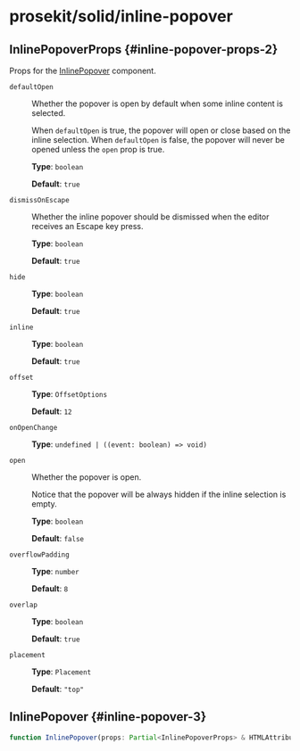# prosekit/solid/inline-popover

## InlinePopoverProps {#inline-popover-props-2}

Props for the [InlinePopover](inline-popover.md#inline-popover-3) component.

<dl>

<dt>

`defaultOpen`

</dt>

<dd>

Whether the popover is open by default when some inline content is
selected.

When `defaultOpen` is true, the popover will open or close based on the
inline selection. When `defaultOpen` is false, the popover will never be
opened unless the `open` prop is true.

**Type**: `boolean`

**Default**: `true`

</dd>

<dt>

`dismissOnEscape`

</dt>

<dd>

Whether the inline popover should be dismissed when the editor receives an
Escape key press.

**Type**: `boolean`

**Default**: `true`

</dd>

<dt>

`hide`

</dt>

<dd>

**Type**: `boolean`

**Default**: `true`

</dd>

<dt>

`inline`

</dt>

<dd>

**Type**: `boolean`

**Default**: `true`

</dd>

<dt>

`offset`

</dt>

<dd>

**Type**: `OffsetOptions`

**Default**: `12`

</dd>

<dt>

`onOpenChange`

</dt>

<dd>

**Type**: `undefined | ((event: boolean) => void)`

</dd>

<dt>

`open`

</dt>

<dd>

Whether the popover is open.

Notice that the popover will be always hidden if the inline selection is
empty.

**Type**: `boolean`

**Default**: `false`

</dd>

<dt>

`overflowPadding`

</dt>

<dd>

**Type**: `number`

**Default**: `8`

</dd>

<dt>

`overlap`

</dt>

<dd>

**Type**: `boolean`

**Default**: `true`

</dd>

<dt>

`placement`

</dt>

<dd>

**Type**: `Placement`

**Default**: `"top"`

</dd>

</dl>

## InlinePopover {#inline-popover-3}

```ts
function InlinePopover(props: Partial<InlinePopoverProps> & HTMLAttributes<InlinePopover>): Element
```
